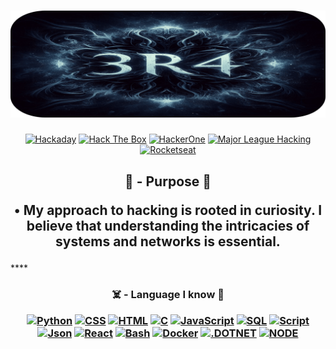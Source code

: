<h1 align="center">
  <a href="https://github.com/3R4-TBNKZ"><img src="https://github.com/3R4-TBNKZ/Book-s/blob/main/static/image/preview-banner-v1.png" alt="3R4"></a>
</h1>
  <p align="center">
    <a href="https://hackaday.com"><img alt="Hackaday" src="https://img.shields.io/badge/Hackaday-black?style=for-the-badge&logo=hackaday"></a>
    <a href="https://www.hackthebox.com"><img alt="Hack The Box" src="https://img.shields.io/badge/HACKTHEBOX-black?style=for-the-badge&logo=hackthebox"></a>
    <a href="https://www.hackerone.com"><img alt="HackerOne" src="https://img.shields.io/badge/HACKERONE-black?style=for-the-badge&logo=HackerOne"></a>
    <a href="https://mlh.io"><img alt="Major League Hacking" src="https://img.shields.io/badge/MAJORLEAGUEHACKING-black?style=for-the-badge&logo=majorleaguehacking"></a>
    <a href="https://www.rocketseat.com.br/?utm_source=google&utm_medium=cpc&utm_campaign=venda&utm_term=ONE&utm_content=publicofrio-venda-one_assinatura-texto-venda-kw-genericas-cursos_linguagens-copyone-none-none-br-google"><img alt="Rocketseat" src="https://img.shields.io/badge/ROCKET-black?style=for-the-badge&logo=rocket"></a>
  </p>
<h2 align="center">
  <p> 📔 - Purpose 💖</p>
  <p>• My approach to hacking is rooted in curiosity. I believe that understanding the intricacies of systems and networks is essential.</p>
</h2>
****
<h3 align="center">
  <p>☠️ - Language I know 💖</p>
  <p>
    <a href="https://www.python.org"><img alt="Python" src="https://img.shields.io/badge/PYTHON-black?style=for-the-badge&logo=Python"></a>
    <a href="https://www.w3.org/Style/CSS/"><img alt="CSS" src="https://img.shields.io/badge/CSS-black?style=for-the-badge&logo=CSS"></a>
    <a href="https://html.com"><img alt="HTML" src="https://img.shields.io/badge/HTML-black?style=for-the-badge&logo=HTML5"></a>
    <a href="https://www.cprogramming.com"><img alt="C" src="https://img.shields.io/badge/C%2B%2B-black?style=for-the-badge&logo=C%2B%2B"></a>
    <a href="https://www.javascript.com"><img alt="JavaScript" src="https://img.shields.io/badge/JAVASCRIPT-black?style=for-the-badge&logo=javaScript"></a>
    <a href="https://www.mysql.com"><img alt="SQL" src="https://img.shields.io/badge/SQL-black?style=for-the-badge&logo=MySQL"></a>
    <a href="https://www.typescriptlang.org"><img alt="Script" src="https://img.shields.io/badge/SCRIPT-black?style=for-the-badge&logo=typescript"></a>
    <a href="https://www.json.org/json-en.html"><img alt="Json" src="https://img.shields.io/badge/JSON-black?style=for-the-badge&logo=JSON&logoColor=purple"></a>
    <a href="https://react.dev"><img alt="React" src="https://img.shields.io/badge/REACT-black?style=for-the-badge&logo=react"></a>
    <a href="https://www.gnu.org/software/bash/"><img alt="Bash" src="https://img.shields.io/badge/BASH-black?style=for-the-badge&logo=GNU%20bash"></a>
    <a href="https://www.docker.com"><img alt="Docker" src="https://img.shields.io/badge/DOCKER-black?style=for-the-badge&logo=Docker"></a>
    <a href="https://dotnet.microsoft.com/en-us/"><img alt=".DOTNET" src="https://img.shields.io/badge/DOTNET-black?style=for-the-badge&logo=dotnet"></a>
    <a href="https://nodejs.org/en"><img alt="NODE" src="https://img.shields.io/badge/NODE-black?style=for-the-badge&logo=node.js"></a>
  </p>
</h3>
